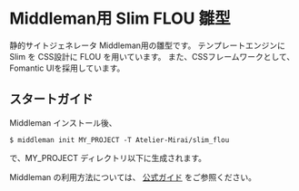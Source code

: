 # Middleman用 Slim FLOU 雛型

静的サイトジェネレータ Middleman用の雛型です。
テンプレートエンジンに Slim を
CSS設計に FLOU を用いています。
また、CSSフレームワークとして、Fomantic UIを採用しています。

## スタートガイド

Middleman インストール後、

```
$ middleman init MY_PROJECT -T Atelier-Mirai/slim_flou
```

で、MY_PROJECT ディレクトリ以下に生成されます。

Middleman の利用方法については、
[公式ガイド](https://middlemanapp.com/jp/basics/install/)
をご参照ください。

